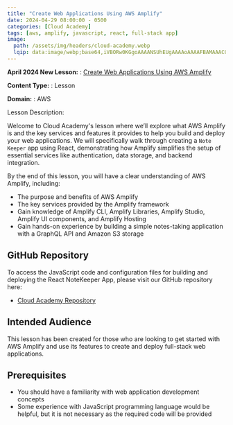 ```yaml
---
title: "Create Web Applications Using AWS Amplify"
date: 2024-04-29 08:00:00 - 0500
categories: [Cloud Academy]
tags: [aws, amplify, javascript, react, full-stack app]
image: 
  path: /assets/img/headers/cloud-academy.webp
  lqip: data:image/webp;base64,iVBORw0KGgoAAAANSUhEUgAAAAoAAAAFBAMAAACOSmBbAAAAG1BMVEUEXNwBWdsSauMFXNwAWdxPk+lQk+kSZdwBWtzJGCWRAAAAHElEQVQIHWNgYBBkAAElEGES5gyiykEEQwcDAwAWbgIAaLKegQAAAABJRU5ErkJggg==
---
```


**April 2024 New Lesson:**
: <a href="https://cloudacademy.com/course/create-web-applications-using-aws-amplify-1/introduction-15042024201555/" target="_blank">Create Web Applications Using AWS Amplify</a>

**Content Type:**
: Lesson

**Domain:**
: AWS

Lesson Description:

Welcome to Cloud Academy's lesson where we’ll explore what AWS Amplify is and the key services and features it provides to help you build and deploy your web applications. We will specifically walk through creating a `Note Keeper` app using React, demonstrating how Amplify simplifies the setup of essential services like authentication, data storage, and backend integration. 

By the end of this lesson, you will have a clear understanding of AWS Amplify, including:
- The purpose and benefits of AWS Amplify
- The key services provided by the Amplify framework
- Gain knowledge of Amplify CLI, Amplify Libraries, Amplify Studio, Amplify UI components, and Amplify Hosting
- Gain hands-on experience by building a simple notes-taking application with a GraphQL API and Amazon S3 storage

## GitHub Repository
To access the JavaScript code and configuration files for building and deploying the React NoteKeeper App, please visit our GitHub repository here:
- <a href="https://github.com/cloudacademy/create-web-applications-using-aws-amplify" target="_blank">Cloud Academy Repository</a>

## Intended Audience
This lesson has been created for those who are looking to get started with AWS Amplify and use its features to create and deploy full-stack web applications.

## Prerequisites
- You should have a familiarity with web application development concepts
- Some experience with JavaScript programming language would be helpful, but it is not necessary as the required code will be provided
